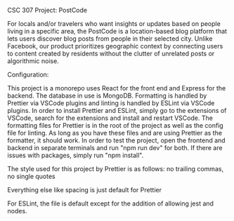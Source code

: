 CSC 307 Project: PostCode

For locals and/or travelers who want insights or updates based on people living in a specific area, the PostCode is a location-based blog platform that lets users discover blog posts from people in their selected city. Unlike Facebook, our product prioritizes geographic context by connecting users to content created by residents without the clutter of unrelated posts or algorithmic noise.

Configuration:

This project is a monorepo uses React for the front end and Express for the backend. The database in use is MongoDB. Formatting is handled by Prettier via VSCode plugins and linting is handled by ESLint via VSCode plugins. In order to install Prettier and ESLint, simply go to the extensions of VSCode, search for the extensions and install and restart VSCode. The formatting files for Prettier is in the root of the project as well as the config file for linting. As long as you have these files and are using Prettier as the formatter, it should work. In order to test the project, open the frontend and backend in separate terminals and run "npm run dev" for both. If there are issues with packages, simply run "npm install".

The style used for this project by Prettier is as follows: no trailing commas, no single quotes

Everything else like spacing is just default for Prettier

For ESLint, the file is default except for the addition of allowing jest and nodes.
